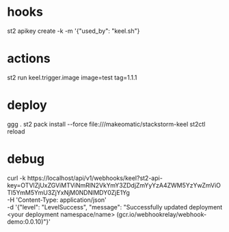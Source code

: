 # hooks
st2 apikey create -k -m '{"used_by": "keel.sh"}

# actions
st2 run keel.trigger.image image=test tag=1.1.1

# deploy
ggg .
st2 pack install --force file:///makeomatic/stackstorm-keel
st2ctl reload


# debug
curl -k https://localhost/api/v1/webhooks/keel?st2-api-key=OTVlZjUxZGViMTViNmRlN2VkYmY3ZDdjZmYyYzA4ZWM5YzYwZmViOTI5YmM5YmU3ZjYxNjM0NDNlMDY0ZjE1Yg \
  -H 'Content-Type: application/json' \
  -d '{"level": "LevelSuccess", "message": "Successfully updated deployment <your deployment namespace/name> (gcr.io/webhookrelay/webhook-demo:0.0.10)"}'
